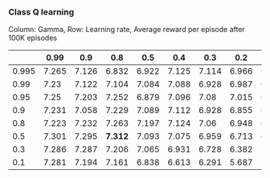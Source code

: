 ### Class Q learning

Column: Gamma, Row: Learning rate, Average reward per episode after 100K episodes

|  |0.99|0.9|0.8|0.5|0.4|0.3|0.2|0.1|0.05|0.01|
| -| -  | - | - | - | - | - | - | - | -  | -  |
|0.995|7.265|7.126|6.832|6.922|7.125|7.114|6.966|6.68|6.028|0.014|
|0.99|7.23|7.122|7.104|7.084|7.088|6.928|6.987|6.721|6.052|-0.03|
|0.95|7.25|7.203|7.252|6.879|7.096|7.08|7.015|6.629|6.02|-0.183|
|0.9|7.231|7.058|7.229|7.089|7.112|6.928|6.855|6.648|5.957|-0.378|
|0.8|7.223|7.232|7.263|7.197|7.124|7.06|6.948|6.576|5.808|-0.873|
|0.5|7.301|7.295|**7.312**|7.093|7.075|6.959|6.713|6.052|4.76|-5.861|
|0.3|7.286|7.287|7.206|7.065|6.931|6.728|6.382|5.343|3.359|-12.842|
|0.1|7.281|7.194|7.161|6.838|6.613|6.291|5.687|3.374|0.338|-27.865|

